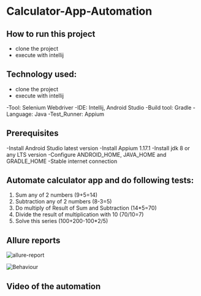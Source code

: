 # Calculator-App-Automation

## How to run this project
- clone the project
- execute with intellij


## Technology used:

- clone the project
- execute with intellij

-Tool: Selenium Webdriver
-IDE: Intellij, Android Studio
-Build tool: Gradle
-Language: Java
-Test_Runner: Appium

## Prerequisites

-Install Android Studio latest version
-Install Appium 1.17.1
-Install jdk 8 or any LTS version
-Configure ANDROID_HOME, JAVA_HOME and GRADLE_HOME
-Stable internet connection


## Automate calculator app and do following tests:

1. Sum any of 2 numbers (9+5=14)
2. Subtraction any of 2 numbers (8-3=5)
3. Do multiply of Result of Sum and Subtraction (14*5=70)
4. Divide the result of multiplication with 10 (70/10=7)
5. Solve this series (100+200-100*2/5)

## Allure reports

![allure-report](https://user-images.githubusercontent.com/122162468/222479160-e20b9ba6-a113-487e-8e17-2c9d05bbee22.JPG)

![Behaviour](https://user-images.githubusercontent.com/122162468/222479204-e97ebdd0-d50e-4504-a5d1-f76e640a7e9f.JPG)

## Video of the automation




